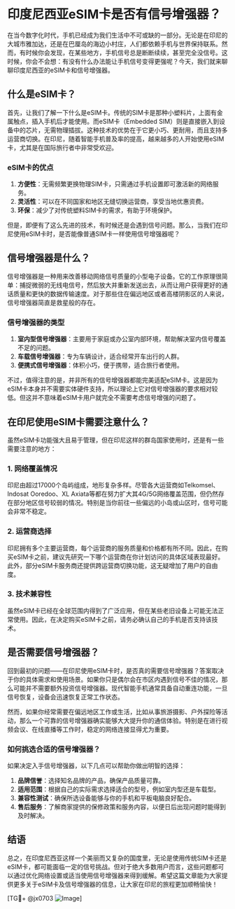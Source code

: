 # 印度尼西亚eSIM卡是否有信号增强器？

在当今数字化时代，手机已经成为我们生活中不可或缺的一部分。无论是在印尼的大城市雅加达，还是在巴厘岛的海边小村庄，人们都依赖手机与世界保持联系。然而，有时候你会发现，在某些地方，手机信号总是断断续续，甚至完全没信号。这时候，你会不会想：有没有什么办法能让手机信号变得更强呢？今天，我们就来聊聊印度尼西亚的eSIM卡和信号增强器。

## 什么是eSIM卡？

首先，让我们了解一下什么是eSIM卡。传统的SIM卡是那种小塑料片，上面有金属触点，插入手机后才能使用。而eSIM卡（Embedded SIM）则是直接嵌入到设备中的芯片，无需物理插拔。这种技术的优势在于它更小巧、更耐用，而且支持多运营商切换。在印尼，随着智能手机普及率的提高，越来越多的人开始使用eSIM卡，尤其是在国际旅行者中非常受欢迎。

### eSIM卡的优点

1. **方便性**：无需频繁更换物理SIM卡，只需通过手机设置即可激活新的网络服务。
2. **灵活性**：可以在不同国家和地区无缝切换运营商，享受当地优惠资费。
3. **环保**：减少了对传统塑料SIM卡的需求，有助于环境保护。

但是，即便有了这么先进的技术，有时候还是会遇到信号问题。那么，当我们在印尼使用eSIM卡时，是否能像普通SIM卡一样使用信号增强器呢？

## 信号增强器是什么？

信号增强器是一种用来改善移动网络信号质量的小型电子设备。它的工作原理很简单：捕捉微弱的无线电信号，然后放大并重新发送出去，从而让用户获得更好的通话质量和更快的数据传输速度。对于那些住在偏远地区或者高楼阴影区的人来说，信号增强器简直是救星般的存在。

### 信号增强器的类型

1. **室内型信号增强器**：主要用于家庭或办公室内部环境，帮助解决室内信号覆盖不足的问题。
2. **车载信号增强器**：专为车辆设计，适合经常开车出行的人群。
3. **便携式信号增强器**：体积小巧，便于携带，适合旅行者使用。

不过，值得注意的是，并非所有的信号增强器都能完美适配eSIM卡。这是因为eSIM卡本身并不需要实体硬件支持，所以理论上它对信号增强器的要求相对较低。但这并不意味着eSIM卡用户就完全不需要考虑信号增强的问题了。

## 在印尼使用eSIM卡需要注意什么？

虽然eSIM卡功能强大且易于管理，但在印尼这样的群岛国家使用时，还是有一些需要注意的地方：

### 1. 网络覆盖情况

印尼由超过17000个岛屿组成，地形复杂多样。尽管各大运营商如Telkomsel、Indosat Ooredoo、XL Axiata等都在努力扩大其4G/5G网络覆盖范围，但仍然存在部分地区信号较弱的情况。特别是当你前往一些偏远的小岛或山区时，信号可能会非常不稳定。

### 2. 运营商选择

印尼拥有多个主要运营商，每个运营商的服务质量和价格都有所不同。因此，在购买eSIM卡之前，建议先研究一下哪个运营商在你计划访问的具体区域表现最好。此外，部分eSIM卡服务商还提供跨运营商切换功能，这无疑增加了用户的自由度。

### 3. 技术兼容性

虽然eSIM卡已经在全球范围内得到了广泛应用，但在某些老旧设备上可能无法正常使用。因此，在决定购买eSIM卡之前，请务必确认自己的手机是否支持该技术。

## 是否需要信号增强器？

回到最初的问题——在印尼使用eSIM卡时，是否真的需要信号增强器？答案取决于你的具体需求和使用场景。如果你只是偶尔会在市区内遇到信号不佳的情况，那么可能并不需要额外投资信号增强器。现代智能手机通常具备自动重连功能，一旦信号恢复，设备会迅速恢复正常工作状态。

然而，如果你经常需要在偏远地区工作或生活，比如从事旅游摄影、户外探险等活动，那么一个可靠的信号增强器确实能够大大提升你的通信体验。特别是在进行视频会议、在线直播等工作时，稳定的网络连接显得尤为重要。

### 如何挑选合适的信号增强器？

如果决定入手信号增强器，以下几点可以帮助你做出明智的选择：

1. **品牌信誉**：选择知名品牌的产品，确保产品质量可靠。
2. **适用范围**：根据自己的实际需求选择适合的型号，例如室内型还是车载型。
3. **兼容性测试**：确保所选设备能够与你的手机和平板电脑良好配合。
4. **售后服务**：了解商家提供的保修政策和服务内容，以便日后出现问题时能得到及时解决。

## 结语

总之，在印度尼西亚这样一个美丽而又复杂的国度里，无论是使用传统SIM卡还是eSIM卡，都可能面临一定的信号挑战。但对于绝大多数用户而言，这些问题都可以通过优化网络设置或适当使用信号增强器来得到缓解。希望这篇文章能为大家提供更多关于eSIM卡及信号增强器的信息，让大家在印尼的旅程更加顺畅愉快！

[TG💪+ @jx0703 ![Image](https://github.com/user-attachments/assets/dbca1d08-cadb-493c-b0ec-ad6f7a83f270)]